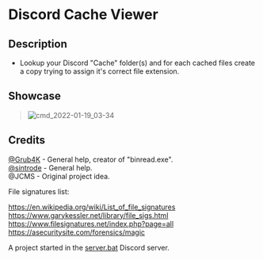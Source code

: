 # Discord Cache Viewer

## Description

* Lookup your Discord "Cache" folder(s) and for each cached files create a copy trying to assign it's correct file extension.

## Showcase

> ![cmd_2022-01-19_03-34](https://user-images.githubusercontent.com/62464560/150054058-e3f8061a-0502-4032-93ee-26207897f8a1.png)

## Credits

[@Grub4K](https://github.com/Grub4K) - General help, creator of "binread.exe".<br />
[@sintrode](https://github.com/sintrode) - General help.<br />
@JCMS - Original project idea.<br />

File signatures list:

https://en.wikipedia.org/wiki/List_of_file_signatures<br />
https://www.garykessler.net/library/file_sigs.html<br />
https://www.filesignatures.net/index.php?page=all<br />
https://asecuritysite.com/forensics/magic<br />

A project started in the [server.bat](https://discord.gg/GSVrHag) Discord server.
